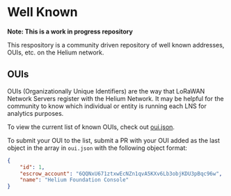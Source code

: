 # Well Known

**Note: This is a work in progress repository**

This respository is a community driven repository of well known addresses, OUIs, etc. on the Helium network.

## OUIs

OUIs (Organizationally Unique Identifiers) are the way that LoRaWAN Network Servers register with the Helium Network. It may be helpful for the community to know which individual or entity is running each LNS for analytics purposes.

To view the current list of known OUIs, check out [oui.json](/oui.json).

To submit your OUI to the list, submit a PR with your OUI added as the last object in the array in `oui.json` with the following object format:

```json
{
    "id": 1,
    "escrow_account": "6QQNxU671ztxwEcNZn1qvA5KXv6Lb3objKDU3pBqc96w",
    "name": "Helium Foundation Console"
}
```
